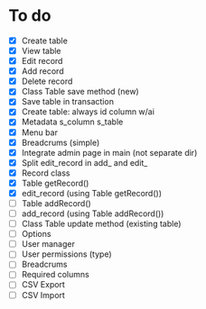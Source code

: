 # To do

- [x] Create table
- [x] View table
- [x] Edit record
- [x] Add record
- [x] Delete record
- [x] Class Table save method (new)
- [x] Save table in transaction
- [x] Create table: always id column w/ai
- [x] Metadata s_column s_table
- [x] Menu bar
- [x] Breadcrums (simple)
- [x] Integrate admin page in main (not separate dir)
- [x] Split edit_record in add_ and edit_
- [x] Record class
- [x] Table getRecord()
- [x] edit_record (using Table getRecord())
- [ ] Table addRecord()
- [ ] add_record (using Table addRecord())
- [ ] Class Table update method (existing table)
- [ ] Options
- [ ] User manager
- [ ] User permissions (type)
- [ ] Breadcrums
- [ ] Required columns
- [ ] CSV Export
- [ ] CSV Import
